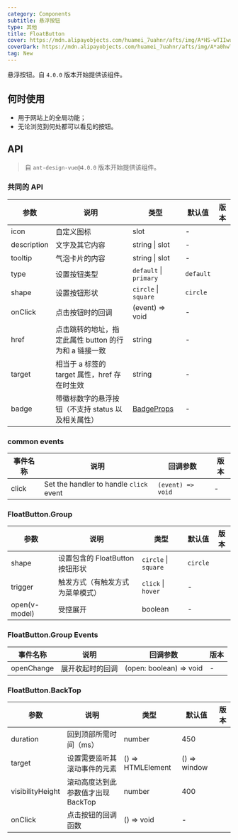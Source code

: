 ```yaml
---
category: Components
subtitle: 悬浮按钮
type: 其他
title: FloatButton
cover: https://mdn.alipayobjects.com/huamei_7uahnr/afts/img/A*HS-wTIIwu0kAAAAAAAAAAAAADrJ8AQ/original
coverDark: https://mdn.alipayobjects.com/huamei_7uahnr/afts/img/A*a0hwTY_rOSUAAAAAAAAAAAAADrJ8AQ/original
tag: New
---
```


悬浮按钮。自 `4.0.0` 版本开始提供该组件。

## 何时使用

- 用于网站上的全局功能；
- 无论浏览到何处都可以看见的按钮。

## API

> 自 `ant-design-vue@4.0.0` 版本开始提供该组件。

### 共同的 API

| 参数 | 说明 | 类型 | 默认值 | 版本 |
| --- | --- | --- | --- | --- |
| icon | 自定义图标 | slot | - |  |
| description | 文字及其它内容 | string \| slot | - |  |
| tooltip | 气泡卡片的内容 | string \| slot | - |  |
| type | 设置按钮类型 | `default` \| `primary` | `default` |  |
| shape | 设置按钮形状 | `circle` \| `square` | `circle` |  |
| onClick | 点击按钮时的回调 | (event) => void | - |  |
| href | 点击跳转的地址，指定此属性 button 的行为和 a 链接一致 | string | - |  |
| target | 相当于 a 标签的 target 属性，href 存在时生效 | string | - |  |
| badge | 带徽标数字的悬浮按钮（不支持 status 以及相关属性） | [BadgeProps](/components/badge-cn#api) | - |  |

### common events

| 事件名称 | 说明                                    | 回调参数          | 版本 |
| -------- | --------------------------------------- | ----------------- | ---- |
| click    | Set the handler to handle `click` event | `(event) => void` | -    |

### FloatButton.Group

| 参数          | 说明                             | 类型                 | 默认值   | 版本 |
| ------------- | -------------------------------- | -------------------- | -------- | ---- |
| shape         | 设置包含的 FloatButton 按钮形状  | `circle` \| `square` | `circle` |      |
| trigger       | 触发方式（有触发方式为菜单模式） | `click` \| `hover`   | -        |      |
| open(v-model) | 受控展开                         | boolean              | -        |      |

### FloatButton.Group Events

| 事件名称   | 说明             | 回调参数                | 版本 |
| ---------- | ---------------- | ----------------------- | ---- |
| openChange | 展开收起时的回调 | (open: boolean) => void | -    |

### FloatButton.BackTop

| 参数             | 说明                               | 类型              | 默认值       | 版本 |
| ---------------- | ---------------------------------- | ----------------- | ------------ | ---- |
| duration         | 回到顶部所需时间（ms）             | number            | 450          |      |
| target           | 设置需要监听其滚动事件的元素       | () => HTMLElement | () => window |      |
| visibilityHeight | 滚动高度达到此参数值才出现 BackTop | number            | 400          |      |
| onClick          | 点击按钮的回调函数                 | () => void        | -            |      |
